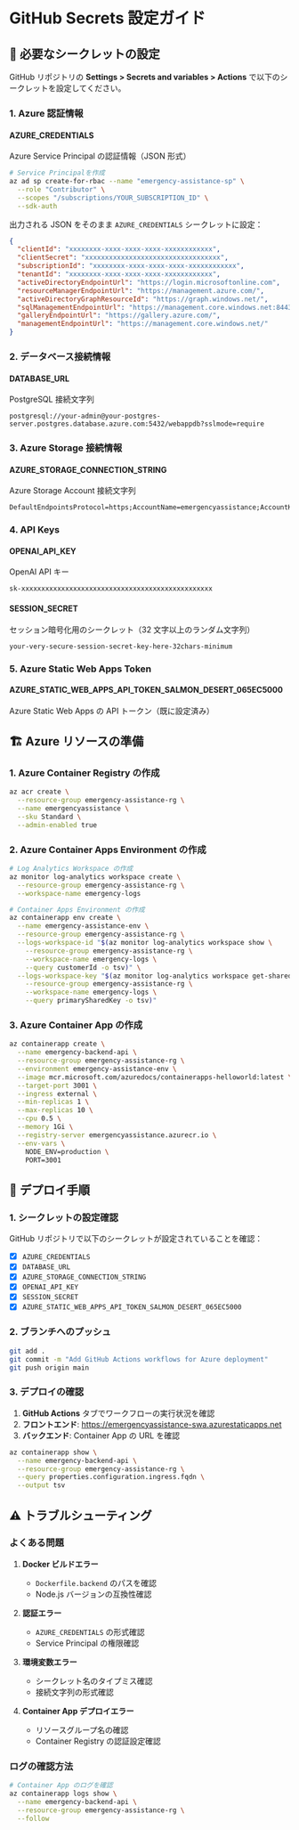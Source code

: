 # GitHub Secrets 設定ガイド

## 🔐 必要なシークレットの設定

GitHub リポジトリの **Settings > Secrets and variables > Actions** で以下のシークレットを設定してください。

### 1. Azure 認証情報

#### AZURE_CREDENTIALS

Azure Service Principal の認証情報（JSON 形式）

```bash
# Service Principalを作成
az ad sp create-for-rbac --name "emergency-assistance-sp" \
  --role "Contributor" \
  --scopes "/subscriptions/YOUR_SUBSCRIPTION_ID" \
  --sdk-auth
```

出力される JSON をそのまま `AZURE_CREDENTIALS` シークレットに設定：

```json
{
  "clientId": "xxxxxxxx-xxxx-xxxx-xxxx-xxxxxxxxxxxx",
  "clientSecret": "xxxxxxxxxxxxxxxxxxxxxxxxxxxxxxxxxx",
  "subscriptionId": "xxxxxxxx-xxxx-xxxx-xxxx-xxxxxxxxxxxx",
  "tenantId": "xxxxxxxx-xxxx-xxxx-xxxx-xxxxxxxxxxxx",
  "activeDirectoryEndpointUrl": "https://login.microsoftonline.com",
  "resourceManagerEndpointUrl": "https://management.azure.com/",
  "activeDirectoryGraphResourceId": "https://graph.windows.net/",
  "sqlManagementEndpointUrl": "https://management.core.windows.net:8443/",
  "galleryEndpointUrl": "https://gallery.azure.com/",
  "managementEndpointUrl": "https://management.core.windows.net/"
}
```

### 2. データベース接続情報

#### DATABASE_URL

PostgreSQL 接続文字列

```
postgresql://your-admin@your-postgres-server.postgres.database.azure.com:5432/webappdb?sslmode=require
```

### 3. Azure Storage 接続情報

#### AZURE_STORAGE_CONNECTION_STRING

Azure Storage Account 接続文字列

```
DefaultEndpointsProtocol=https;AccountName=emergencyassistance;AccountKey=YOUR_STORAGE_KEY;EndpointSuffix=core.windows.net
```

### 4. API Keys

#### OPENAI_API_KEY

OpenAI API キー

```
sk-xxxxxxxxxxxxxxxxxxxxxxxxxxxxxxxxxxxxxxxxxxxxxxxx
```

#### SESSION_SECRET

セッション暗号化用のシークレット（32 文字以上のランダム文字列）

```
your-very-secure-session-secret-key-here-32chars-minimum
```

### 5. Azure Static Web Apps Token

#### AZURE_STATIC_WEB_APPS_API_TOKEN_SALMON_DESERT_065EC5000

Azure Static Web Apps の API トークン（既に設定済み）

## 🏗️ Azure リソースの準備

### 1. Azure Container Registry の作成

```bash
az acr create \
  --resource-group emergency-assistance-rg \
  --name emergencyassistance \
  --sku Standard \
  --admin-enabled true
```

### 2. Azure Container Apps Environment の作成

```bash
# Log Analytics Workspace の作成
az monitor log-analytics workspace create \
  --resource-group emergency-assistance-rg \
  --workspace-name emergency-logs

# Container Apps Environment の作成
az containerapp env create \
  --name emergency-assistance-env \
  --resource-group emergency-assistance-rg \
  --logs-workspace-id "$(az monitor log-analytics workspace show \
    --resource-group emergency-assistance-rg \
    --workspace-name emergency-logs \
    --query customerId -o tsv)" \
  --logs-workspace-key "$(az monitor log-analytics workspace get-shared-keys \
    --resource-group emergency-assistance-rg \
    --workspace-name emergency-logs \
    --query primarySharedKey -o tsv)"
```

### 3. Azure Container App の作成

```bash
az containerapp create \
  --name emergency-backend-api \
  --resource-group emergency-assistance-rg \
  --environment emergency-assistance-env \
  --image mcr.microsoft.com/azuredocs/containerapps-helloworld:latest \
  --target-port 3001 \
  --ingress external \
  --min-replicas 1 \
  --max-replicas 10 \
  --cpu 0.5 \
  --memory 1Gi \
  --registry-server emergencyassistance.azurecr.io \
  --env-vars \
    NODE_ENV=production \
    PORT=3001
```

## 🚀 デプロイ手順

### 1. シークレットの設定確認

GitHub リポジトリで以下のシークレットが設定されていることを確認：

- [x] `AZURE_CREDENTIALS`
- [x] `DATABASE_URL`
- [x] `AZURE_STORAGE_CONNECTION_STRING`
- [x] `OPENAI_API_KEY`
- [x] `SESSION_SECRET`
- [x] `AZURE_STATIC_WEB_APPS_API_TOKEN_SALMON_DESERT_065EC5000`

### 2. ブランチへのプッシュ

```bash
git add .
git commit -m "Add GitHub Actions workflows for Azure deployment"
git push origin main
```

### 3. デプロイの確認

1. **GitHub Actions** タブでワークフローの実行状況を確認
2. **フロントエンド**: https://emergencyassistance-swa.azurestaticapps.net
3. **バックエンド**: Container App の URL を確認

```bash
az containerapp show \
  --name emergency-backend-api \
  --resource-group emergency-assistance-rg \
  --query properties.configuration.ingress.fqdn \
  --output tsv
```

## ⚠️ トラブルシューティング

### よくある問題

1. **Docker ビルドエラー**

   - `Dockerfile.backend` のパスを確認
   - Node.js バージョンの互換性確認

2. **認証エラー**

   - `AZURE_CREDENTIALS` の形式確認
   - Service Principal の権限確認

3. **環境変数エラー**

   - シークレット名のタイプミス確認
   - 接続文字列の形式確認

4. **Container App デプロイエラー**
   - リソースグループ名の確認
   - Container Registry の認証設定確認

### ログの確認方法

```bash
# Container App のログを確認
az containerapp logs show \
  --name emergency-backend-api \
  --resource-group emergency-assistance-rg \
  --follow
```
